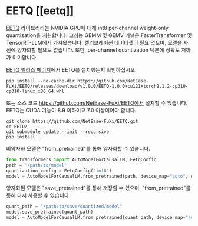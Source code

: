<!--Copyright 2024 The HuggingFace Team. All rights reserved.

Licensed under the Apache License, Version 2.0 (the "License"); you may not use this file except in compliance with
the License. You may obtain a copy of the License at

http://www.apache.org/licenses/LICENSE-2.0

Unless required by applicable law or agreed to in writing, software distributed under the License is distributed on
an "AS IS" BASIS, WITHOUT WARRANTIES OR CONDITIONS OF ANY KIND, either express or implied. See the License for the
specific language governing permissions and limitations under the License.

⚠️ Note that this file is in Markdown but contain specific syntax for our doc-builder (similar to MDX) that may not be
rendered properly in your Markdown viewer.

-->

# EETQ [[eetq]]

[EETQ](https://github.com/NetEase-FuXi/EETQ) 라이브러리는 NVIDIA GPU에 대해 int8 per-channel weight-only quantization을 지원합니다. 고성능 GEMM 및 GEMV 커널은 FasterTransformer 및 TensorRT-LLM에서 가져왔습니다. 캘리브레이션 데이터셋이 필요 없으며, 모델을 사전에 양자화할 필요도 없습니다. 또한, per-channel quantization 덕분에 정확도 저하가 미미합니다.

[EETQ 릴리스 페이지](https://github.com/NetEase-FuXi/EETQ/releases)에서 EETQ를 설치했는지 확인하십시오.

```
pip install --no-cache-dir https://github.com/NetEase-FuXi/EETQ/releases/download/v1.0.0/EETQ-1.0.0+cu121+torch2.1.2-cp310-cp310-linux_x86_64.whl
```

또는 소스 코드 https://github.com/NetEase-FuXi/EETQ에서 설치할 수 있습니다. EETQ는 CUDA 기능이 8.9 이하이고 7.0 이상이어야 합니다.

```
git clone https://github.com/NetEase-FuXi/EETQ.git
cd EETQ/
git submodule update --init --recursive
pip install .
```

비양자화 모델은 "from_pretrained"를 통해 양자화할 수 있습니다.

```py
from transformers import AutoModelForCausalLM, EetqConfig
path = "/path/to/model"
quantization_config = EetqConfig("int8")
model = AutoModelForCausalLM.from_pretrained(path, device_map="auto", quantization_config=quantization_config)
```

양자화된 모델은 "save_pretrained"를 통해 저장할 수 있으며, "from_pretrained"를 통해 다시 사용할 수 있습니다.

```py
quant_path = "/path/to/save/quantized/model"
model.save_pretrained(quant_path)
model = AutoModelForCausalLM.from_pretrained(quant_path, device_map="auto")
```